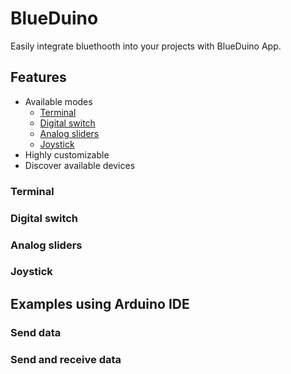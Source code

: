# BlueDuino
Easily integrate bluethooth into your projects with BlueDuino App.
## Features
- Available modes
    - [Terminal](#terminal)
    - [Digital switch](#switch)
    - [Analog sliders](#analog)
    - [Joystick](#joystick)
- Highly customizable
- Discover available devices
### Terminal
### Digital switch
### Analog sliders
### Joystick
## Examples using Arduino IDE
### Send data
### Send and receive data
